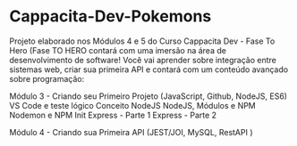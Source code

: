 # Cappacita-Dev-Pokemons
Projeto elaborado nos Módulos 4 e 5 do Curso Cappacita Dev - Fase To Hero
(Fase TO HERO contará com uma imersão na área de desenvolvimento de software! Você vai aprender sobre integração entre sistemas web, criar sua primeira API e contará com um conteúdo avançado sobre programação:

Módulo 3 - Criando seu Primeiro Projeto (JavaScript, Github, NodeJS, ES6)
VS Code e teste lógico
Conceito NodeJS
NodeJS, Módulos e NPM
Nodemon e NPM Init
Express - Parte 1
Express - Parte 2

Módulo 4 - Criando sua Primeira API (JEST/JOI, MySQL, RestAPI )

